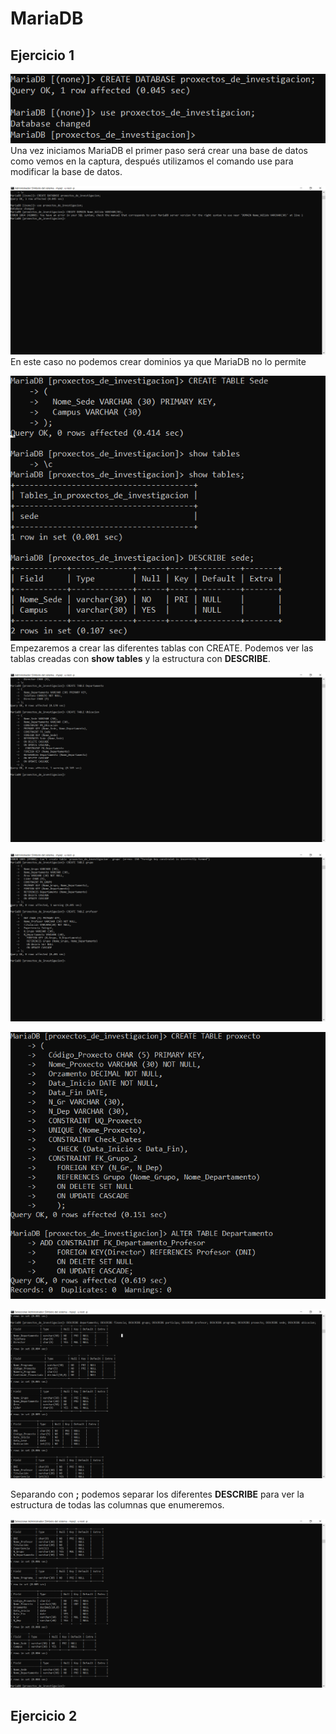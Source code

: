 # MariaDB

## Ejercicio 1

![](img\Capturas\1.png)
Una vez iniciamos MariaDB el primer paso será crear una base de datos como vemos en la captura, después utilizamos el comando use para modificar la base de datos.

![](img\Capturas\2.png)
En este caso no podemos crear dominios ya que MariaDB no lo permite

![](img\Capturas\3.png)
Empezaremos a crear las diferentes tablas con CREATE.
Podemos ver las tablas creadas con **show tables** y la estructura con **DESCRIBE**.

![](img\Capturas\4.png)

![](img\Capturas\6.png)

![](img\Capturas\7.png)

![](img\Capturas\9.png)

Separando con **;** podemos separar los diferentes **DESCRIBE** para ver la estructura de todas las columnas que enumeremos.

![](img\Capturas\10.png)

## Ejercicio 2


